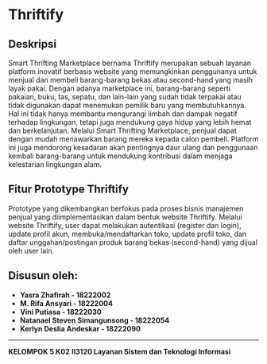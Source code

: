 # Thriftify

## Deskripsi

Smart Thrifting Marketplace bernama Thriftify merupakan sebuah layanan platform inovatif berbasis website yang memungkinkan penggunanya untuk menjual dan membeli barang-barang bekas atau second-hand yang masih layak pakai. Dengan adanya marketplace ini, barang-barang seperti pakaian, buku, tas, sepatu, dan lain-lain yang sudah tidak terpakai atau tidak digunakan dapat menemukan pemilik baru yang membutuhkannya. Hal ini tidak hanya membantu mengurangi limbah dan dampak negatif terhadap lingkungan, tetapi juga mendukung gaya hidup yang lebih hemat dan berkelanjutan. Melalui Smart Thrifting Marketplace, penjual dapat dengan mudah menawarkan barang mereka kepada calon pembeli. Platform ini juga mendorong kesadaran akan pentingnya daur ulang dan penggunaan kembali barang-barang untuk mendukung kontribusi dalam menjaga kelestarian lingkungan alam.

## Fitur Prototype Thriftify

Prototype yang dikembangkan berfokus pada proses bisnis manajemen penjual yang diimplementasikan dalam bentuk website Thriftify. Melalui website Thriftify, user dapat melakukan autentikasi (register dan login), update profil akun, membuka/mendaftarkan toko, update profil toko, dan daftar unggahan/postingan produk barang bekas (second-hand) yang dijual oleh user lain.


## Disusun oleh:

- **Yasra Zhafirah	- 18222002**
- **M. Rifa Ansyari	- 18222004**
- **Vini Putiasa - 18222030**
- **Natanael Steven Simangunsong - 18222054**
- **Kerlyn Deslia Andeskar - 18222090**

---

**KELOMPOK 5 K02**
**II3120 Layanan Sistem dan Teknologi Informasi**

